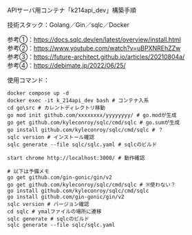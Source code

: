 APIサーバ用コンテナ「k214api_dev」構築手順  

技術スタック：Golang／Gin／sqlc／Docker  

参考①：https://docs.sqlc.dev/en/latest/overview/install.html  
参考②：https://www.youtube.com/watch?v=uBPXNREhZZw  
参考③：https://future-architect.github.io/articles/20210804a/  
参考④：https://debimate.jp/2022/06/25/  

使用コマンド：
```
docker compose up -d
docker exec -it k_214api_dev bash # コンテナ入系
cd go\src # カレントディレクトリ移動
go mod init github.com/xxxxxxxx/yyyyyyyy/ # go.modが生成
go get github.com/kyleconroy/sqlc/cmd/sqlc # go.sumが生成
go install github.com/kyleconroy/sqlc/cmd/sqlc # ？
sqlc version # インストール確認
sqlc generate --file sqlc/sqlc.yaml # sqlcのビルド

start chrome http://localhost:3000/ # 動作確認

# 以下は予備メモ
go get github.com/gin-gonic/gin/v2
go get github.com/kyleconroy/sqlc/cmd/sqlc # ※使わない？
go install github.com/kyleconroy/sqlc/cmd/sqlc
go install github.com/gin-gonic/gin/v2
sqlc version # バージョン確認
cd sqlc # ymalファイルの場所に遷移
sqlc generate # sqlcのビルド
sqlc generate --file sqlc/sqlc.yaml
```
<!--
注意点：
・Golangのバージョンを今後固定する必要あり(latestにしない！)
・
・
-->
<!--
cd "C:\Users\tatsu_hira_s\Documents\My Repository\myportfolio_k\k_214api_dev\go"; docker compose up -d; docker compose exec web bash; start chrome http://localhost:3000/
go mod init github.com/gin-gonic/gin/v2 && go get && go run main.go
-->
